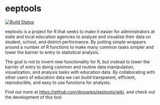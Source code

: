 # eeptools

[![Build Status](https://travis-ci.org/jknowles/eeptools.png?branch=master)](https://travis-ci.org/jknowles/eeptools)

eeptools is a project for R that seeks to make it easier for administrators at state and local education agencies to analyze and visualize their data on student, school, and district performance. By putting simple wrappers around a number of R functions to make many common tasks simpler and lower the barrier to entry to statistical analysis.

The goal is not to invent new functionality for R, but instead to lower the barrier of entry to doing common and routine data manipulation, visualization, and analysis tasks with education data. By collaborating with other users of education data we can build transparent, efficient, reproducible, and easy to use functions for analysts.

Find out more at https://github.com/jknowles/eeptools/wiki, and check out the development of this tool.